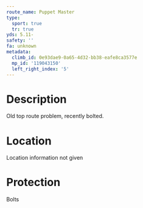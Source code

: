 ```yaml
---
route_name: Puppet Master
type:
  sport: true
  tr: true
yds: 5.11-
safety: ''
fa: unknown
metadata:
  climb_id: 0e93dae9-0a65-4d32-bb38-eafe8ca3577e
  mp_id: '119043150'
  left_right_index: '5'
---
```

# Description
Old top route problem, recently bolted.

# Location
Location information not given

# Protection
Bolts
